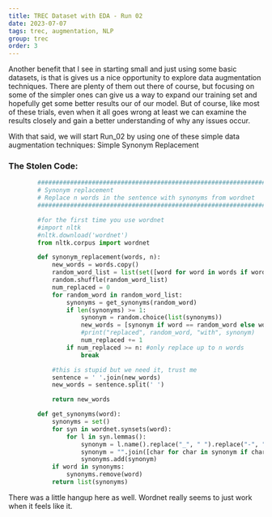 ```yaml
---
title: TREC Dataset with EDA - Run 02
date: 2023-07-07
tags: trec, augmentation, NLP
group: trec
order: 3
---
```


Another benefit that I see in starting small and just using some basic datasets, is that is gives us a nice opportunity to explore data augmentation techniques. There are plenty of them out there of course, but focusing on some of the simpler ones can give us a way to expand our training set and hopefully get some better results our of our model. But of course, like most of these trials, even when it all goes wrong at least we can examine the results closely and gain a better understanding of why any issues occur.

With that said, we will start Run_02 by using one of these simple data augmentation techniques: Simple Synonym Replacement

### The Stolen Code:

```python
        ########################################################################
        # Synonym replacement
        # Replace n words in the sentence with synonyms from wordnet
        ########################################################################

        #for the first time you use wordnet
        #import nltk
        #nltk.download('wordnet')
        from nltk.corpus import wordnet 

        def synonym_replacement(words, n):
            new_words = words.copy()
            random_word_list = list(set([word for word in words if word not in stop_words]))
            random.shuffle(random_word_list)
            num_replaced = 0
            for random_word in random_word_list:
                synonyms = get_synonyms(random_word)
                if len(synonyms) >= 1:
                    synonym = random.choice(list(synonyms))
                    new_words = [synonym if word == random_word else word for word in new_words]
                    #print("replaced", random_word, "with", synonym)
                    num_replaced += 1
                if num_replaced >= n: #only replace up to n words
                    break

            #this is stupid but we need it, trust me
            sentence = ' '.join(new_words)
            new_words = sentence.split(' ')

            return new_words

        def get_synonyms(word):
            synonyms = set()
            for syn in wordnet.synsets(word): 
                for l in syn.lemmas(): 
                    synonym = l.name().replace("_", " ").replace("-", " ").lower()
                    synonym = "".join([char for char in synonym if char in ' qwertyuiopasdfghjklzxcvbnm'])
                    synonyms.add(synonym) 
            if word in synonyms:
                synonyms.remove(word)
            return list(synonyms)
```

There was a little hangup here as well. Wordnet really seems to just work when it feels like it.
